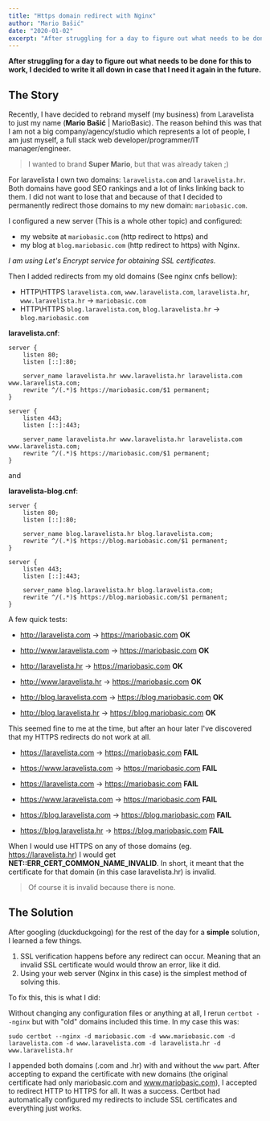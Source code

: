 ```yaml
---
title: "Https domain redirect with Nginx"
author: "Mario Bašić"
date: "2020-01-02"
excerpt: "After struggling for a day to figure out what needs to be done for this to work, I decided to write it all down in case that I need it again in the future."
---
```


**After struggling for a day to figure out what needs to be done for this to work, I decided to write it all down in case that I need it again in the future.**

## The Story

Recently, I have decided to rebrand myself (my business) from Laravelista to just my name (**Mario Bašić** | MarioBasic). The reason behind this was that I am not a big company/agency/studio which represents a lot of people, I am just myself, a full stack web developer/programmer/IT manager/engineer.

> I wanted to brand **Super Mario**, but that was already taken ;)

For laravelista I own two domains: `laravelista.com` and `laravelista.hr`. Both domains have good SEO rankings and a lot of links linking back to them. I did not want to lose that and because of that I decided to permanently redirect those domains to my new domain: `mariobasic.com`.

I configured a new server (This is a whole other topic) and configured:

- my website at `mariobasic.com` (http redirect to https) and
- my blog at `blog.mariobasic.com` (http redirect to https) with Nginx.

_I am using Let's Encrypt service for obtaining SSL certificates._

Then I added redirects from my old domains (See nginx cnfs bellow):

- HTTP\HTTPS `laravelista.com`, `www.laravelista.com`, `laravelista.hr`, `www.laravelista.hr` -> `mariobasic.com`
- HTTP\HTTPS `blog.laravelista.com`, `blog.laravelista.hr` -> `blog.mariobasic.com`

**laravelista.cnf**:

```
server {
    listen 80;
    listen [::]:80;

    server_name laravelista.hr www.laravelista.hr laravelista.com www.laravelista.com;
    rewrite ^/(.*)$ https://mariobasic.com/$1 permanent;
}

server {
    listen 443;
    listen [::]:443;

    server_name laravelista.hr www.laravelista.hr laravelista.com www.laravelista.com;
    rewrite ^/(.*)$ https://mariobasic.com/$1 permanent;
}
```

and

**laravelista-blog.cnf**:

```
server {
    listen 80;
    listen [::]:80;

    server_name blog.laravelista.hr blog.laravelista.com;
    rewrite ^/(.*)$ https://blog.mariobasic.com/$1 permanent;
}

server {
    listen 443;
    listen [::]:443;

    server_name blog.laravelista.hr blog.laravelista.com;
    rewrite ^/(.*)$ https://blog.mariobasic.com/$1 permanent;
}
```

A few quick tests:

- http://laravelista.com -> https://mariobasic.com **OK**
- http://www.laravelista.com -> https://mariobasic.com **OK**
- http://laravelista.hr -> https://mariobasic.com **OK**
- http://www.laravelista.hr -> https://mariobasic.com **OK**

- http://blog.laravelista.com -> https://blog.mariobasic.com **OK**
- http://blog.laravelista.hr -> https://blog.mariobasic.com **OK**

This seemed fine to me at the time, but after an hour later I've discovered that my HTTPS redirects do not work at all.

 - https://laravelista.com -> https://mariobasic.com **FAIL**
 - https://www.laravelista.com -> https://mariobasic.com **FAIL**
 - https://laravelista.com -> https://mariobasic.com **FAIL**
 - https://www.laravelista.com -> https://mariobasic.com **FAIL**

 - https://blog.laravelista.com -> https://blog.mariobasic.com **FAIL**
 - https://blog.laravelista.hr -> https://blog.mariobasic.com **FAIL**

When I would use HTTPS on any of those domains (eg. https://laravelista.hr) I would get **NET::ERR_CERT_COMMON_NAME_INVALID**. In short, it meant that the certificate for that domain (in this case laravelista.hr) is invalid.

> Of course it is invalid because there is none.

## The Solution

After googling (duckduckgoing) for the rest of the day for a **simple** solution, I learned a few things.

1. SSL verification happens before any redirect can occur. Meaning that an invalid SSL certificate would would throw an error, like it did.
2. Using your web server (Nginx in this case) is the simplest method of solving this.

To fix this, this is what I did:

Without changing any configuration files or anything at all, I rerun `certbot --nginx` but with "old" domains included this time. In my case this was:

```
sudo certbot --nginx -d mariobasic.com -d www.mariobasic.com -d laravelista.com -d www.laravelista.com -d laravelista.hr -d www.laravelista.hr
```

I appended both domains (.com and .hr) with and without the `www` part. After accepting to expand the certificate with new domains (the original certificate had only mariobasic.com and www.mariobasic.com), I accepted to redirect HTTP to HTTPS for all. It was a success. Certbot had automatically configured my redirects to include SSL certificates and everything just works.
